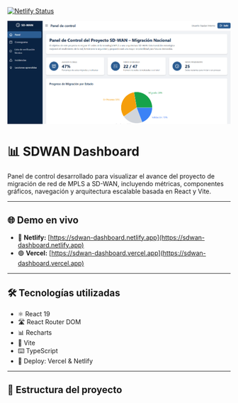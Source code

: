 [![Netlify Status](https://api.netlify.com/api/v1/badges/YOUR-ID/status.svg)](https://app.netlify.com/sites/sdwan-dashboard/deploys)

![Vista previa del dashboard](./assets/dashboard-preview.png)


# 📊 SDWAN Dashboard

Panel de control desarrollado para visualizar el avance del proyecto de migración de red de MPLS a SD-WAN, incluyendo métricas, componentes gráficos, navegación y arquitectura escalable basada en React y Vite.

---

## 🌐 Demo en vivo

- 🔵 **Netlify:** [https://sdwan-dashboard.netlify.app](https://sdwan-dashboard.netlify.app)  
- 🟢 **Vercel:** [https://sdwan-dashboard.vercel.app](https://sdwan-dashboard.vercel.app)

---

## 🛠 Tecnologías utilizadas

- ⚛️ React 19
- 🛣 React Router DOM
- 📊 Recharts
- 🔧 Vite
- ⌨️ TypeScript
- 📁 Deploy: Vercel & Netlify

---

## 📂 Estructura del proyecto


